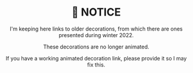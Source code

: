 <div align="center">


# 🌲 NOTICE

I'm keeping here links to older decorations, from which there are ones presented during winter 2022.

These decorations are no longer animated. 

If you have a working animated decoration link, please provide it so I may fix this.











</div>